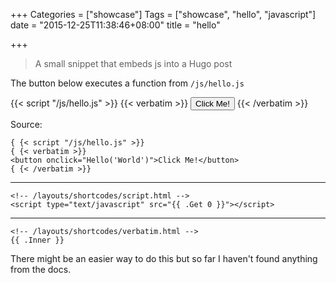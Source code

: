 +++
Categories = ["showcase"]
Tags = ["showcase", "hello", "javascript"]
date = "2015-12-25T11:38:46+08:00"
title = "hello"

+++

> A small snippet that embeds js into a Hugo post

<!--more-->

The button below executes a function from `/js/hello.js`

{{< script "/js/hello.js" >}}
{{< verbatim >}}
<button onclick="Hello('World')">Click Me!</button>
{{< /verbatim >}}

Source:

```
{ {< script "/js/hello.js" >}}
{ {< verbatim >}}
<button onclick="Hello('World')">Click Me!</button>
{ {< /verbatim >}}
```

****

```
<!-- /layouts/shortcodes/script.html -->
<script type="text/javascript" src="{{ .Get 0 }}"></script>
```

****

```
<!-- /layouts/shortcodes/verbatim.html -->
{{ .Inner }}
```

There might be an easier way to do this but so far I haven't found anything from the docs.